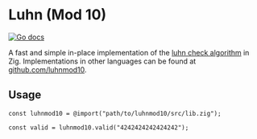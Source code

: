 # Luhn (Mod 10)

[![Go docs](https://img.shields.io/badge/godoc-reference-blue.svg)](https://godoc.org/github.com/luhnmod10/go)

A fast and simple in-place implementation of the [luhn check algorithm](https://en.wikipedia.org/wiki/Luhn_algorithm) in Zig. Implementations in other languages can be found at [github.com/luhnmod10](https://github.com/luhnmod10).

## Usage

```zig
const luhnmod10 = @import("path/to/luhnmod10/src/lib.zig");
```

```zig
const valid = luhnmod10.valid("4242424242424242");
```

